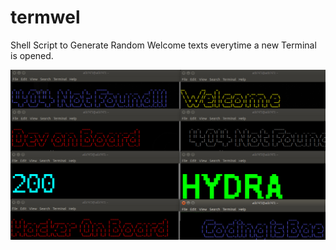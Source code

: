 # termwel
Shell Script to Generate Random Welcome texts everytime a new Terminal is opened.

<img src="termshot.png">

